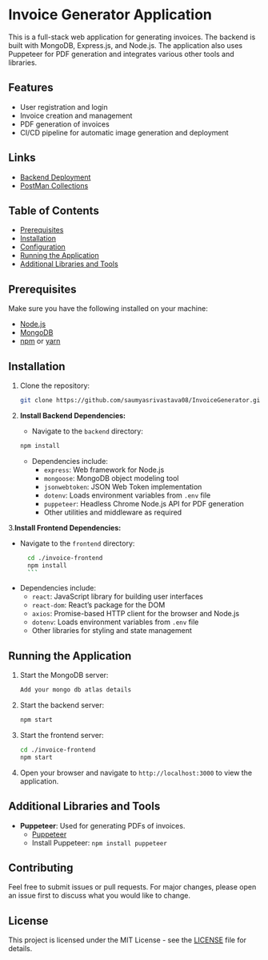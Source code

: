 # Invoice Generator Application

This is a full-stack web application for generating invoices. The backend is built with MongoDB, Express.js, and Node.js. The application also uses Puppeteer for PDF generation and integrates various other tools and libraries.

## Features

- User registration and login
- Invoice creation and management
- PDF generation of invoices
- CI/CD pipeline for automatic image generation and deployment

## Links

- [Backend Deployment](https://invoicegenerator-ud0x.onrender.com)
- [PostMan Collections](https://github.com/saumyasrivastava08/InvoiceGenerator/blob/master/Invoice%20Generator%20API.postman_collection.json)

## Table of Contents

- [Prerequisites](#prerequisites)
- [Installation](#installation)
- [Configuration](#configuration)
- [Running the Application](#running-the-application)
- [Additional Libraries and Tools](#additional-libraries-and-tools)

## Prerequisites

Make sure you have the following installed on your machine:

- [Node.js](https://nodejs.org/en/download/)
- [MongoDB](https://www.mongodb.com/try/download/community)
- [npm](https://www.npmjs.com/get-npm) or [yarn](https://classic.yarnpkg.com/en/docs/install/)

## Installation

1. Clone the repository:

   ```bash
   git clone https://github.com/saumyasrivastava08/InvoiceGenerator.git
   ```

2. **Install Backend Dependencies:**

   - Navigate to the `backend` directory:

   ```bash
   npm install
   ```

   - Dependencies include:
     - `express`: Web framework for Node.js
     - `mongoose`: MongoDB object modeling tool
     - `jsonwebtoken`: JSON Web Token implementation
     - `dotenv`: Loads environment variables from `.env` file
     - `puppeteer`: Headless Chrome Node.js API for PDF generation
     - Other utilities and middleware as required

3.**Install Frontend Dependencies:**

- Navigate to the `frontend` directory:
  ````bash
    cd ./invoice-frontend
    npm install
    ```
  ````
- Dependencies include:
  - `react`: JavaScript library for building user interfaces
  - `react-dom`: React’s package for the DOM
  - `axios`: Promise-based HTTP client for the browser and Node.js
  - `dotenv`: Loads environment variables from `.env` file
  - Other libraries for styling and state management

## Running the Application

1. Start the MongoDB server:

   ```bash
   Add your mongo db atlas details
   ```

2. Start the backend server:

   ```bash
   npm start
   ```

3. Start the frontend server:

   ```bash
   cd ./invoice-frontend
   npm start
   ```

4. Open your browser and navigate to `http://localhost:3000` to view the application.

## Additional Libraries and Tools

- **Puppeteer**: Used for generating PDFs of invoices.
  - [Puppeteer](https://github.com/puppeteer/puppeteer)
  - Install Puppeteer: `npm install puppeteer`

## Contributing

Feel free to submit issues or pull requests. For major changes, please open an issue first to discuss what you would like to change.

## License

This project is licensed under the MIT License - see the [LICENSE](LICENSE) file for details.
